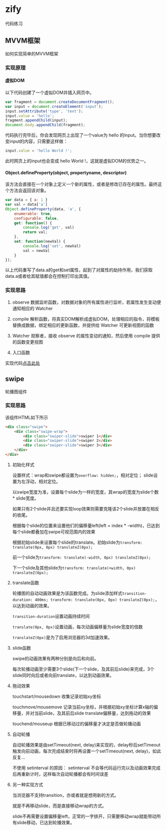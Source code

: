 # zify

代码练习

## MVVM框架

如何实现简单的MVVM框架

### 实现原理

#### 虚拟DOM

以下代码创建了一个虚拟DOM并插入网页中。

```js
var fragment = document.createDocumentFragment();
var input = document.createElement('input');
input.setAttribute('type', 'text');
input.value = 'hello';
fragment.appendChild(input);
document.body.appendChild(fragment);
```

代码执行完毕后，你会发现网页上出现了一个value为 hello 的input。当你想要改变input的内容，只需要这样做：

```js
input.value = 'hello World !';
```

此时网页上的input也会变成 hello World !，这就是虚拟DOM的优势之一。

#### Object.defineProperty(object, propertyname, descriptor)

该方法会直接在一个对象上定义一个新的属性，或者是修改已存在的属性。最终这个方法会返回该对象。

```js
var data = { a: 1 }
var val = data['a']
Object.defineProperty(data, 'a', {
	enumerable: true,
	configurable: false,
	get: function() {
		console.log('get', val)
		return val;
	},
	set: function(newVal) {
		console.log('set', newVal)
		val = newVal
	}
});
```

以上代码重写了data.a的get和set属性，起到了对属性的劫持作用，我们获取data.a或者给其赋值都会在控制打印出其值。

### 实现思路

1. observe 数据监听函数，对数据对象的所有属性进行监听，若属性发生变动便通知相应的 Watcher

2. compile 解析函数，将真实DOM解析成虚拟DOM，处理相应的指令，将模板替换成数据，绑定相应的更新函数，并提供给 Watcher 可更新视图的函数

3. Watcher 观察者，接收 observe 的属性变动的通知，然后使用 compile 提供的函数变更视图

4. 入口函数

实现代码[点击此处](src/vueify.js)


## swipe

轮播图组件

### 实现思路

该组件HTML如下所示

```html
<div class="swipe">
	<div class="swipe-wrap">
		<div class="swiper-slide">swiper 1</div>
		<div class="swiper-slide">swiper 2</div>
		<div class="swiper-slide">swiper 3</div>
	</div>
</div>
```

1. 初始化样式

	设置样式：wrap和swipe都设置为`overflow: hidden;`，相对定位； slide设置为左浮动，相对定位。

	以swipe宽度为准，设置每个slide为一样的宽度，其wrap的宽度为slide个数 * slide宽度。

	如果只有2个slide并且还要实现loop效果则需要克隆该2个slide并放置在相反的收尾。

	根据每个slide的位置来设置他们的偏移量left(left = index * -width)，已达到每个slide都叠加在swipe可视范围内的效果

	根据初始slide来设置每个slide的translate。初始slide为`transform: translate(0px, 0px) translateZ(0px);`

	前一个slide为`transform: translate(-width, 0px) translateZ(0px);`

	下一个slide及其他slide为`transform: translate(+width, 0px) translateZ(0px);`

2. translate函数
	
	轮播图的自动动画效果是为该函数完成。为slide添加样式`transition-duration: 400ms; transform: translate(0px, 0px) translateZ(0px);`，以达到动画的效果。
	
	`transition-duration`设置动画持续时间

	`translate(0px, 0px)`设置动画，每次动画偏移量为slide宽度的倍数

	`translateZ(0px)`是为了启用浏览器的3d加速效果。

3. slide函数

	swipe的动画效果有两种分别是向后和向前。

	每次轮播动画至少需要3个slide(下一个slide，及其前后slide)来完成，3个slide同时向后或者向前translate，以达到动画效果。

4. 拖动效果

	touchstart/mousedown 收集记录初始xy坐标

	touchmove/mousemove 记录当前xy坐标，并根据初始xy坐标计算x轴的偏移量，并对当前slide，及其前后slide translate偏移量，达到拖动的效果

	touchend/mouseup 根据已移动过的偏移量才决定是否做轮播动画


5. 自动轮播

	自动轮播效果是由setTimeout(next, delay)来实现的，delay秒后setTimeout触发向前动画，每次完成结束时将再设置一个setTimeout(next, delay)，如此反复...

	不使用 setinterval 的原因： setinterval 不会等代码运行完以及动画效果完成后再重新计时，这样每次自动轮播都会有时间误差

6. 另一种实现方式

	当浏览器不支持transition，亦或者就是想用新的方式。

	就是不再移动slide，而是直接移动wrap的方式。

	slide不再需要设置偏移量left，正常的一字排开，只需要移动wrap就能带动所有slide移动，已达到轮播效果。

	

	
